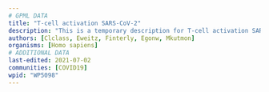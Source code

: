 ```yaml
---
# GPML DATA
title: "T-cell activation SARS-CoV-2"
description: "This is a temporary description for T-cell activation SARS-CoV-2"
authors: [Clclass, Eweitz, Finterly, Egonw, Mkutmon]
organisms: [Homo sapiens]
# ADDITIONAL DATA
last-edited: 2021-07-02
communities: [COVID19]
wpid: "WP5098"
---
```

